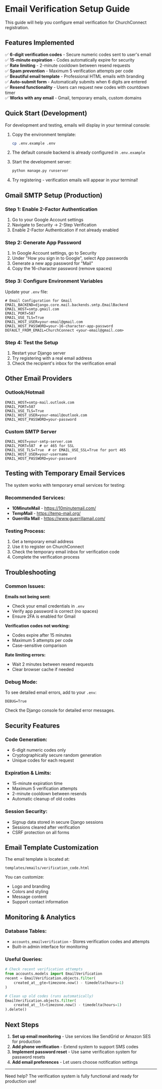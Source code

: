 # Email Verification Setup Guide

This guide will help you configure email verification for ChurchConnect registration.

## Features Implemented

✅ **6-digit verification codes** - Secure numeric codes sent to user's email  
✅ **15-minute expiration** - Codes automatically expire for security  
✅ **Rate limiting** - 2-minute cooldown between resend requests  
✅ **Spam prevention** - Maximum 5 verification attempts per code  
✅ **Beautiful email template** - Professional HTML emails with branding  
✅ **Auto-submit form** - Automatically submits when 6 digits are entered  
✅ **Resend functionality** - Users can request new codes with countdown timer  
✅ **Works with any email** - Gmail, temporary emails, custom domains  

## Quick Start (Development)

For development and testing, emails will display in your terminal console:

1. Copy the environment template:
   ```bash
   cp .env.example .env
   ```

2. The default console backend is already configured in `.env.example`

3. Start the development server:
   ```bash
   python manage.py runserver
   ```

4. Try registering - verification emails will appear in your terminal!

## Gmail SMTP Setup (Production)

### Step 1: Enable 2-Factor Authentication
1. Go to your Google Account settings
2. Navigate to Security → 2-Step Verification
3. Enable 2-Factor Authentication if not already enabled

### Step 2: Generate App Password
1. In Google Account settings, go to Security
2. Under "How you sign in to Google", select App passwords
3. Generate a new app password for "Mail"
4. Copy the 16-character password (remove spaces)

### Step 3: Configure Environment Variables
Update your `.env` file:

```env
# Email Configuration for Gmail
EMAIL_BACKEND=django.core.mail.backends.smtp.EmailBackend
EMAIL_HOST=smtp.gmail.com
EMAIL_PORT=587
EMAIL_USE_TLS=True
EMAIL_HOST_USER=your-email@gmail.com
EMAIL_HOST_PASSWORD=your-16-character-app-password
DEFAULT_FROM_EMAIL=ChurchConnect <your-email@gmail.com>
```

### Step 4: Test the Setup
1. Restart your Django server
2. Try registering with a real email address
3. Check the recipient's inbox for the verification email

## Other Email Providers

### Outlook/Hotmail
```env
EMAIL_HOST=smtp-mail.outlook.com
EMAIL_PORT=587
EMAIL_USE_TLS=True
EMAIL_HOST_USER=your-email@outlook.com
EMAIL_HOST_PASSWORD=your-password
```

### Custom SMTP Server
```env
EMAIL_HOST=your-smtp-server.com
EMAIL_PORT=587  # or 465 for SSL
EMAIL_USE_TLS=True  # or EMAIL_USE_SSL=True for port 465
EMAIL_HOST_USER=your-username
EMAIL_HOST_PASSWORD=your-password
```

## Testing with Temporary Email Services

The system works with temporary email services for testing:

### Recommended Services:
- **10MinuteMail** - https://10minutemail.com/
- **TempMail** - https://temp-mail.org/
- **Guerrilla Mail** - https://www.guerrillamail.com/

### Testing Process:
1. Get a temporary email address
2. Use it to register on ChurchConnect
3. Check the temporary email inbox for verification code
4. Complete the verification process

## Troubleshooting

### Common Issues:

**Emails not being sent:**
- Check your email credentials in `.env`
- Verify app password is correct (no spaces)
- Ensure 2FA is enabled for Gmail

**Verification codes not working:**
- Codes expire after 15 minutes
- Maximum 5 attempts per code
- Case-sensitive comparison

**Rate limiting errors:**
- Wait 2 minutes between resend requests
- Clear browser cache if needed

### Debug Mode:
To see detailed email errors, add to your `.env`:
```env
DEBUG=True
```

Check the Django console for detailed error messages.

## Security Features

### Code Generation:
- 6-digit numeric codes only
- Cryptographically secure random generation
- Unique codes for each request

### Expiration & Limits:
- 15-minute expiration time
- Maximum 5 verification attempts
- 2-minute cooldown between resends
- Automatic cleanup of old codes

### Session Security:
- Signup data stored in secure Django sessions
- Sessions cleared after verification
- CSRF protection on all forms

## Email Template Customization

The email template is located at:
```
templates/emails/verification_code.html
```

You can customize:
- Logo and branding
- Colors and styling
- Message content
- Support contact information

## Monitoring & Analytics

### Database Tables:
- `accounts_emailverification` - Stores verification codes and attempts
- Built-in admin interface for monitoring

### Useful Queries:
```python
# Check recent verification attempts
from accounts.models import EmailVerification
recent = EmailVerification.objects.filter(
    created_at__gte=timezone.now() - timedelta(hours=1)
)

# Clean up old codes (runs automatically)
EmailVerification.objects.filter(
    created_at__lt=timezone.now() - timedelta(hours=1)
).delete()
```

## Next Steps

1. **Set up email monitoring** - Use services like SendGrid or Amazon SES for production
2. **Add phone verification** - Extend system to support SMS codes
3. **Implement password reset** - Use same verification system for password resets
4. **Add email preferences** - Let users choose notification settings

---

Need help? The verification system is fully functional and ready for production use!
